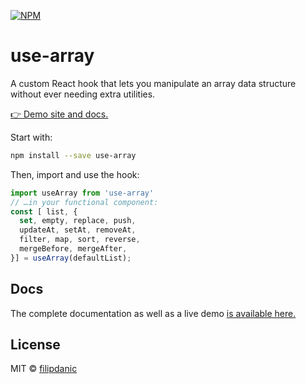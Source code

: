 [![NPM](https://img.shields.io/npm/v/use-array.svg)](https://www.npmjs.com/package/use-array)
# use-array

A custom React hook that lets you manipulate an array data structure without ever needing extra utilities.

[👉 Demo site and docs.](https://filipdanic.github.io/use-array/)

Start with:

```bash
npm install --save use-array
```

Then, import and use the hook:

```javascript
import useArray from 'use-array'
// …in your functional component:
const [ list, {
  set, empty, replace, push,
  updateAt, setAt, removeAt,
  filter, map, sort, reverse,
  mergeBefore, mergeAfter,
}] = useArray(defaultList);
```

## Docs

The complete documentation as well as a live demo [is available here.](https://filipdanic.github.io/use-array/)

## License

MIT © [filipdanic](https://github.com/filipdanic)
